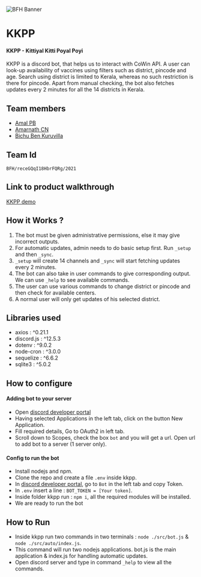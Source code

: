 ![BFH Banner](https://trello-attachments.s3.amazonaws.com/542e9c6316504d5797afbfb9/542e9c6316504d5797afbfc1/39dee8d993841943b5723510ce663233/Frame_19.png)  

# KKPP 
#### KKPP - Kittiyal Kitti Poyal Poyi   
KKPP is a discord bot, that helps us to interact with CoWin API. A user can look-up availability of vaccines using filters such as district, pincode and age. 
Search using district is limited to Kerala, whereas no such restriction is there for pincode. Apart from manual checking, the bot also fetches updates every 
2 minutes for all the 14 districts in Kerala.

## Team members  
- [Amal PB](https://github.com/meamalpb)   
- [Amarnath CN](https://github.com/cnamar)
- [Bichu Ben Kuruvilla](https://github.com/ben-jnr)

## Team Id   
`BFH/receGQqI18HbrFQRg/2021`

## Link to product walkthrough   
[KKPP demo](https://youtu.be/21XXuWlT6yY)

## How it Works ? 
1. The bot must be given administrative permissions, else it may give incorrect outputs.
2. For automatic updates, admin needs to do basic setup first. Run `_setup` and then `_sync`. 
3. `_setup` will create 14 channels and `_sync` will start fetching updates every 2 minutes.
4. The bot can also take in user commands to give corresponding output. We can use `_help` to see available commands.  
5. The user can use various commands to change district or pincode and then check for available centers.
6. A normal user will only get updates of his selected district.

## Libraries used    
- axios      : ^0.21.1    
- discord.js : ^12.5.3   
- dotenv     : ^9.0.2   
- node-cron  : ^3.0.0   
- sequelize  : ^6.6.2   
- sqlite3    : ^5.0.2   

## How to configure   
#### Adding bot to your server 
- Open [discord developer portal](https://discord.com/developers/)
- Having selected Applications in the left tab, click on the button New Application.
- Fill required details, Go to OAuth2 in left tab. 
- Scroll down to Scopes, check the box `bot` and you will get a url. Open url to add bot to a server (1 server only).
#### Config to run the bot
- Install nodejs and npm.
- Clone the repo and create a file `.env` inside kkpp.
- In [discord developer portal](https://discord.com/developers/), go to `Bot` in the left tab and copy Token. 
- In `.env` insert a line : ` BOT_TOKEN = [Your token] `.
- Inside folder kkpp run : `npm i`, all the required modules will be installed.
- We are ready to run the bot

## How to Run    
- Inside kkpp run two commands in two terminals : `node ./src/bot.js` & `node ./src/auto/index.js`.
- This command will run two nodejs applications. bot.js is the main application & index.js for handling automatic updates.
- Open discord server and type in command `_help` to view all the commands.
